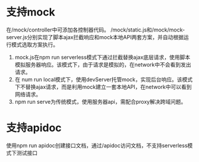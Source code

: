 # 支持mock
在/mock/controller中可添加各控制器代码。
/mock/static.js和/mock/mock-server.js分别实现了脚本ajax拦截响应和mock本地API两套方案，并自动根据运行模式选取方案执行。
1. mock.js在npm run serverless模式下通过拦截替换ajax底层请求，使用脚本模拟服务器响应。该模式下，由于请求是模拟的，在network中不会看到发出请求。
2. 在 num run local模式下，使用devServer托管mock，实现后台响应。该模式下不替换ajax请求，而是利用mock建立一套本地API，在network中可以看到网络请求。
3. npm run serve为传统模式，使用服务器api，需配合proxy解决跨域问题。


# 支持apidoc
使用npm run apidoc创建接口文档，通过/apidoc访问文档，不支持serverless模式下测试接口